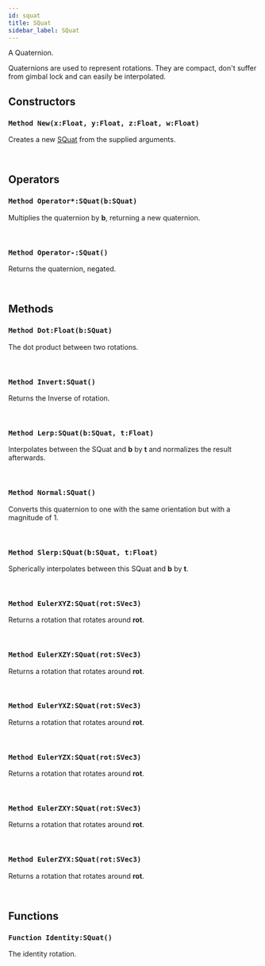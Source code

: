 ```yaml
---
id: squat
title: SQuat
sidebar_label: SQuat
---
```


A Quaternion.


Quaternions are used to represent rotations.
They are compact, don't suffer from gimbal lock and can easily be interpolated.


## Constructors

### `Method New(x:Float, y:Float, z:Float, w:Float)`

Creates a new [SQuat](../../../brl/brl.geometry/squat) from the supplied arguments.

<br/>

## Operators

### `Method Operator*:SQuat(b:SQuat)`

Multiplies the quaternion by <b>b</b>, returning a new quaternion.

<br/>

### `Method Operator-:SQuat()`

Returns the quaternion, negated.

<br/>

## Methods

### `Method Dot:Float(b:SQuat)`

The dot product between two rotations.

<br/>

### `Method Invert:SQuat()`

Returns the Inverse of rotation.

<br/>

### `Method Lerp:SQuat(b:SQuat, t:Float)`

Interpolates between the SQuat and <b>b</b> by <b>t</b> and normalizes the result afterwards.

<br/>

### `Method Normal:SQuat()`

Converts this quaternion to one with the same orientation but with a magnitude of 1.

<br/>

### `Method Slerp:SQuat(b:SQuat, t:Float)`

Spherically interpolates between this SQuat and <b>b</b> by <b>t</b>.

<br/>

### `Method EulerXYZ:SQuat(rot:SVec3)`

Returns a rotation that rotates around <b>rot</b>.

<br/>

### `Method EulerXZY:SQuat(rot:SVec3)`

Returns a rotation that rotates around <b>rot</b>.

<br/>

### `Method EulerYXZ:SQuat(rot:SVec3)`

Returns a rotation that rotates around <b>rot</b>.

<br/>

### `Method EulerYZX:SQuat(rot:SVec3)`

Returns a rotation that rotates around <b>rot</b>.

<br/>

### `Method EulerZXY:SQuat(rot:SVec3)`

Returns a rotation that rotates around <b>rot</b>.

<br/>

### `Method EulerZYX:SQuat(rot:SVec3)`

Returns a rotation that rotates around <b>rot</b>.

<br/>

## Functions

### `Function Identity:SQuat()`

The identity rotation.

<br/>

